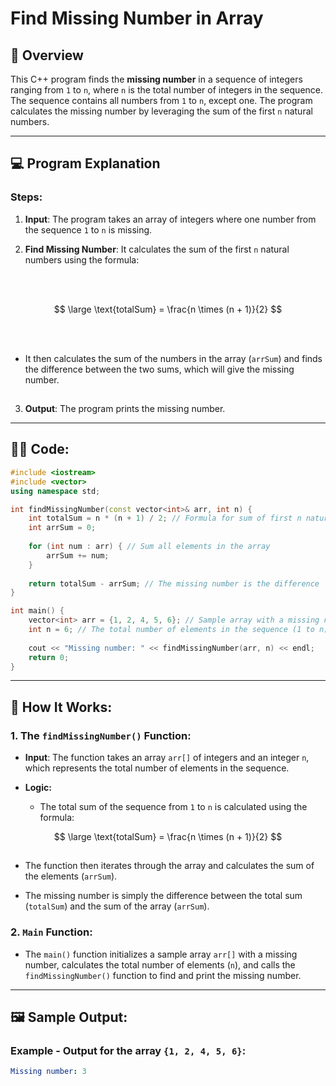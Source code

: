 # Find Missing Number in Array

## 📝 **Overview**

This C++ program finds the **missing number** in a sequence of integers ranging from `1` to `n`, where `n` is the total number of integers in the sequence. The sequence contains all numbers from `1` to `n`, except one. The program calculates the missing number by leveraging the sum of the first `n` natural numbers.

---

## 💻 **Program Explanation**

### **Steps**:
1. **Input**: The program takes an array of integers where one number from the sequence `1` to `n` is missing.

2. **Find Missing Number**: It calculates the sum of the first `n` natural numbers using the formula:

 <br></br>  

   $$
   \large \text{totalSum} = \frac{n \times (n + 1)}{2}
   $$
  
 <br></br>  
   - It then calculates the sum of the numbers in the array (`arrSum`) and finds the difference between the two sums, which will give the missing number.
##
3. **Output**: The program prints the missing number.

---

## 🧑‍💻 **Code**:

```cpp
#include <iostream>
#include <vector>
using namespace std;

int findMissingNumber(const vector<int>& arr, int n) {
    int totalSum = n * (n + 1) / 2; // Formula for sum of first n natural numbers
    int arrSum = 0;
    
    for (int num : arr) { // Sum all elements in the array
        arrSum += num;
    }
    
    return totalSum - arrSum; // The missing number is the difference
}

int main() {
    vector<int> arr = {1, 2, 4, 5, 6}; // Sample array with a missing number
    int n = 6; // The total number of elements in the sequence (1 to n)
    
    cout << "Missing number: " << findMissingNumber(arr, n) << endl;
    return 0;
}
```

---
## 🚀 How It Works:
### 1. The `findMissingNumber()` Function:
- **Input**: The function takes an array `arr[]` of integers and an integer `n`, which represents the total number of elements in the sequence.

- **Logic:**

  - The total sum of the sequence from `1` to `n` is calculated using the formula:

$$
\large \text{totalSum} = \frac{n \times (n + 1)}{2}
$$
##

  - The function then iterates through the array and calculates the sum of the elements (`arrSum`).

  - The missing number is simply the difference between the total sum (`totalSum`) and the sum of the array (`arrSum`).

### 2. `Main` Function:
- The `main()` function initializes a sample array `arr[]` with a missing number, calculates the total number of elements (`n`), and calls the `findMissingNumber()` function to find and print the missing number.

---
## 🖼️ Sample Output:
### Example - Output for the array `{1, 2, 4, 5, 6}`:
```yaml
Missing number: 3
```
